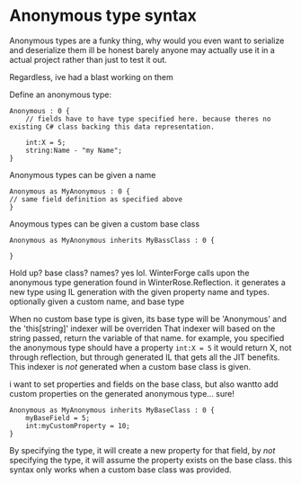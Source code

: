 
# Anonymous type syntax

Anonymous types are a funky thing, why would you even want to serialize and deserialize them
ill be honest barely anyone may actually use it in a actual project rather than just to test it out.

Regardless, ive had a blast working on them

Define an anonymous type:
```
Anonymous : 0 {
	// fields have to have type specified here. because theres no existing C# class backing this data representation.
	
	int:X = 5;
	string:Name - "my Name";
}
```

Anonymous types can be given a name

```
Anonymous as MyAnonymous : 0 {
// same field definition as specified above
}
```

Anoymous types can be given a custom base class

```
Anonymous as MyAnonymous inherits MyBassClass : 0 {

}
```

Hold up? base class? names?
yes lol.
WinterForge calls upon the anonymous type generation found in WinterRose.Reflection.
it generates a new type using IL generation with the given property name and types.
optionally given a custom name, and base type

When no custom base type is given, its base type will be 'Anonymous' and the 'this\[string]' indexer will be overriden
That indexer will based on the string passed, return the variable of that name.
for example, you specified the anonymous type should have a property `int:X = 5`
it would return X, not through reflection, but through generated IL that gets all the JIT benefits.
This indexer is *not* generated when a custom base class is given.



i want to set properties and fields on the base class, but also wantto add custom properties on the generated anonymous type... sure!
```
Anonymous as MyAnonymous inherits MyBaseClass : 0 {
	myBaseField = 5;
	int:myCustomProperty = 10;
}
```
By specifying the type, it will create a new property for that field, by *not* specifying the type, 
it will assume the property exists on the base class.
this syntax only works when a custom base class was provided.